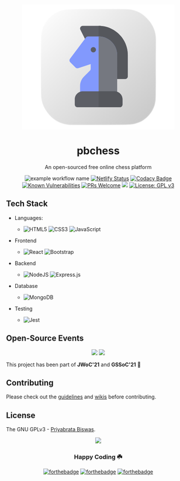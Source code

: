 <div align="center">
  <img src="https://raw.githubusercontent.com/fave77/pbchess/develop/.github/logos/pbchess-logo.png">

  <h1> pbchess </h1>
  <p> An open-sourced free online chess platform </p>

  ![example workflow name](https://github.com/fave77/pbchess/workflows/heroku/badge.svg)
  [![Netlify Status](https://api.netlify.com/api/v1/badges/9dfb4c24-589e-4679-a331-a85a8e1a5382/deploy-status)](https://app.netlify.com/sites/pbchess/deploys)
  [![Codacy Badge](https://api.codacy.com/project/badge/Grade/e3ba9e6a3bb84fc7a3c6905c8e1af48c)](https://app.codacy.com/gh/fave77/pbchess?utm_source=github.com&utm_medium=referral&utm_content=fave77/pbchess&utm_campaign=Badge_Grade)
  [![Known Vulnerabilities](https://snyk.io/test/github/fave77/pbchess/badge.svg)](https://snyk.io/test/github/fave77/pbchess)
  [![PRs Welcome](https://img.shields.io/badge/PRs-welcome-brightgreen.svg?style=flat-square)](http://makeapullrequest.com)
  ![](https://img.shields.io/github/stars/fave77/pbchess.svg)
  [![License: GPL v3](https://img.shields.io/badge/License-GPLv3-yellow.svg)](https://www.gnu.org/licenses/gpl-3.0)
</div>

## Tech Stack
- Languages: 
  - <img alt="HTML5" src="https://img.shields.io/badge/html5%20-%23E34F26.svg?&style=for-the-badge&logo=html5&logoColor=white"/> <img alt="CSS3" src="https://img.shields.io/badge/css3%20-%231572B6.svg?&style=for-the-badge&logo=css3&logoColor=white"/> <img alt="JavaScript" src="https://img.shields.io/badge/javascript%20-%23323330.svg?&style=for-the-badge&logo=javascript&logoColor=%23F7DF1E"/>

- Frontend
  - <img alt="React" src="https://img.shields.io/badge/react%20-%2320232a.svg?&style=for-the-badge&logo=react&logoColor=%2361DAFB"/> <img alt="Bootstrap" src="https://img.shields.io/badge/bootstrap%20-%23563D7C.svg?&style=for-the-badge&logo=bootstrap&logoColor=white"/>

- Backend
  - <img alt="NodeJS" src="https://img.shields.io/badge/node.js%20-%2343853D.svg?&style=for-the-badge&logo=node.js&logoColor=white"/> <img alt="Express.js" src="https://img.shields.io/badge/express.js%20-%23404d59.svg?&style=for-the-badge"/>

- Database
  - <img alt="MongoDB" src ="https://img.shields.io/badge/MongoDB-%234ea94b.svg?&style=for-the-badge&logo=mongodb&logoColor=white"/>

- Testing
  - <img alt="Jest" src="https://img.shields.io/badge/-jest-%23C21325?&style=for-the-badge&logo=jest&logoColor=white"/>

## Open-Source Events

<div align="center">
  <img src="https://i.ibb.co/YdF5FFY/jwoc.png">
  <img src="https://i.ibb.co/RvsTTPQ/gssoc.png">
</div>

This project has been part of **JWoC'21** and **GSSoC'21** :tada:

## Contributing

Please check out the [guidelines](https://github.com/fave77/pbchess/blob/develop/.github/CONTRIBUTING/CONTRIBUTING.md) and [wikis](https://github.com/fave77/pbchess/wiki) before contributing.
 
## License

The GNU GPLv3 - [Priyabrata Biswas](https://github.com/fave77).

<div align="center">

  <img src="https://media.giphy.com/media/oMHPlvpTvnXGPS7GhX/giphy.gif">
  <h3>Happy Coding ☘️</h3>

  [![forthebadge](https://forthebadge.com/images/badges/powered-by-coffee.svg)](https://forthebadge.com)
  [![forthebadge](https://forthebadge.com/images/badges/built-with-love.svg)](https://forthebadge.com)
  [![forthebadge](https://forthebadge.com/images/badges/made-with-javascript.svg)](https://forthebadge.com)

</div>
